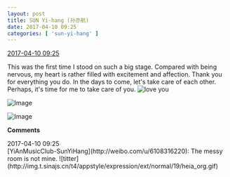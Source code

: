 ```yaml
---
layout: post
title: SUN Yi-hang (孙亦航)
date: 2017-04-10 09:25
categories: [ 'sun-yi-hang' ]
---
```


<div class="weibo-info">
  <a href="http://weibo.com/6108316220/EDPcdipgj">2017-04-10 09:25</a>
</div>

This was the first time I stood on such a big stage. Compared with being nervous, my heart is rather filled with excitement and affection. Thank you for everything you do. In the days to come, let's take care of each other. Perhaps, it's time for me to take care of you. ![love you](http://img.t.sinajs.cn/t4/appstyle/expression/ext/normal/6d/lovea_org.gif)

<!-- more -->

![Image](https://wx4.sinaimg.cn/mw690/006FnS5mgy1fehbhepubqj30k00zkjto.jpg)

![Image](https://wx1.sinaimg.cn/mw690/006FnS5mgy1fehbhfipyfj30k00zkq72.jpg)

**Comments**

<div class="weibo-info">2017-04-10 09:25</div>
[YiAnMusicClub-SunYiHang](http://weibo.com/u/6108316220): The messy room is not mine. ![titter](http://img.t.sinajs.cn/t4/appstyle/expression/ext/normal/19/heia_org.gif)
